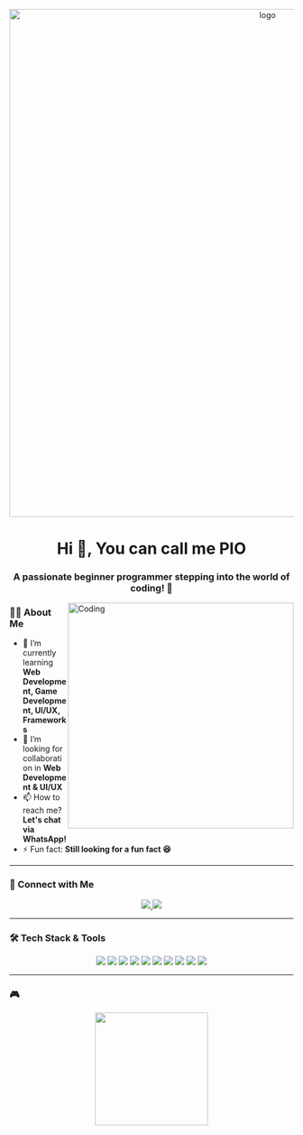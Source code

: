 <!-- Banner GIF -->
<p align="center">
  <img width="900px" src="https://media2.giphy.com/media/v1.Y2lkPTc5MGI3NjExMnlweTJxd3JyY2dwNnlzNnExZWhqdXBjczg1MDZkZXEzMHlycHVwMyZlcD12MV9pbnRlcm5hbF9naWZfYnlfaWQmY3Q9Zw/tyttpH9pI19c4OZ4WUo/giphy.gif" alt="logo">
</p>

<h1 align="center">Hi 👋, You can call me PIO</h1>
<h3 align="center">A passionate beginner programmer stepping into the world of coding! 🚀</h3>

<!-- Animasi GIF -->
<img margin-left="50px" align="right" alt="Coding" width="400" src="https://user-images.githubusercontent.com/74038190/219923809-b86dc415-a0c2-4a38-bc88-ad6cf06395a8.gif">

### 👨‍💻 About Me  
- 🌱 I’m currently learning **Web Development, Game Development, UI/UX, Frameworks**  
- 🤝 I’m looking for collaboration in **Web Development & UI/UX**  
- 📫 How to reach me? **Let's chat via WhatsApp!**  
- ⚡ Fun fact: **Still looking for a fun fact 😆**  

---

### 🚀 Connect with Me  
<p align="center">
  <a href="https://instagram.com/reis_pio" target="blank">
    <img src="https://img.shields.io/badge/Instagram-%23E4405F.svg?style=for-the-badge&logo=instagram&logoColor=white">
  </a>
  <a href="https://discord.gg/rio02135" target="blank">
    <img src="https://img.shields.io/badge/Discord-%237289DA.svg?style=for-the-badge&logo=discord&logoColor=white">
  </a>
</p>

---

### 🛠️ Tech Stack & Tools  
<p align="center">
  <img src="https://img.shields.io/badge/Bootstrap-%23563D7C.svg?style=for-the-badge&logo=bootstrap&logoColor=white">
  <img src="https://img.shields.io/badge/C-%2300599C.svg?style=for-the-badge&logo=c&logoColor=white">
  <img src="https://img.shields.io/badge/C++-%2300599C.svg?style=for-the-badge&logo=c%2B%2B&logoColor=white">
  <img src="https://img.shields.io/badge/Docker-%230db7ed.svg?style=for-the-badge&logo=docker&logoColor=white">
  <img src="https://img.shields.io/badge/Linux-%23FCC624.svg?style=for-the-badge&logo=linux&logoColor=black">
  <img src="https://img.shields.io/badge/MySQL-%2300f.svg?style=for-the-badge&logo=mysql&logoColor=white">
  <img src="https://img.shields.io/badge/PHP-%23777BB4.svg?style=for-the-badge&logo=php&logoColor=white">
  <img src="https://img.shields.io/badge/Python-%233776AB.svg?style=for-the-badge&logo=python&logoColor=white">
  <img src="https://img.shields.io/badge/Kotlin-%230095D5.svg?style=for-the-badge&logo=kotlin&logoColor=white">
  <img src="https://img.shields.io/badge/Unity-%23000000.svg?style=for-the-badge&logo=unity&logoColor=white">
</p>

---

### 🎮
<p align="center">
  <img width="200px" src="https://media1.giphy.com/media/v1.Y2lkPTc5MGI3NjExaWNsOWo3N3RpbHJ0cTl3cjE1NHg2ajhsbjlvamcwb29veTlwOXJ4aSZlcD12MV9pbnRlcm5hbF9naWZfYnlfaWQmY3Q9Zw/11lxCeKo6cHkJy/giphy.gif">
</p>
